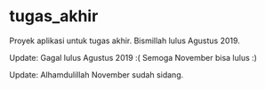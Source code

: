 # tugas_akhir
Proyek aplikasi untuk tugas akhir. Bismillah lulus Agustus 2019.

Update: Gagal lulus Agustus 2019 :(
Semoga November bisa lulus :)

Update: Alhamdulillah November sudah sidang. 

